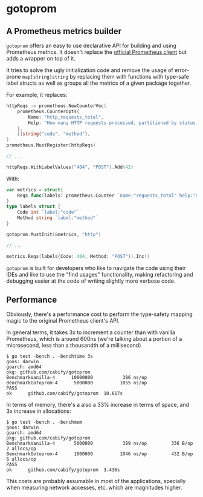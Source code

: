 # gotoprom
## A Prometheus metrics builder

`gotoprom` offers an easy to use declarative API for building and using Prometheus metrics.
It doesn't replace the [official Prometheus client](https://github.com/prometheus/client_golang)
but adds a wrapper on top of it.

It tries to solve the ugly initialization code and remove the usage of error-prone `map[string]string`
by replacing them with functions with type-safe label structs as well as groups all the metrics of a
given package together.

For example, it replaces:
```go
httpReqs := prometheus.NewCounterVec(
    prometheus.CounterOpts{
        Name: "http_requests_total",
        Help: "How many HTTP requests processed, partitioned by status code and HTTP method.",
    },
    []string{"code", "method"},
)
prometheus.MustRegister(httpReqs)

// ...

httpReqs.WithLabelValues("404", "POST").Add(42)
```

With:
```go
var metrics = struct{
	Reqs func(labels) prometheus.Counter `name:"requests_total" help:"How many HTTP requests processed, partitioned by status code and HTTP method."`
}
type labels struct {
	Code int `label:"code"`
	Method string `label:"method"`
}

gotoprom.MustInit(&metrics, "http")

// ...

metrics.Reqs(labels{Code: 404, Method: "POST"}).Inc()

```

`gotoprom` is built for developers who like to navigate the code using their IDEs and like to use
the "find usages" functionality, making refactoring and debugging easier at the code of writing
slightly more verbose code.

## Performance

Obviously, there's a performance cost to perform the type-safety mapping magic to the original
Prometheus client's API.

In general terms, it takes 3x to increment a counter than with vanilla Prometheus, which is
around 600ns (we're talking about a portion of a microsecond, less than a thousandth of a millisecond)

```
$ go test -bench . -benchtime 3s
goos: darwin
goarch: amd64
pkg: github.com/cabify/gotoprom
BenchmarkVanilla-4    	10000000	       386 ns/op
BenchmarkGotoprom-4   	 5000000	      1055 ns/op
PASS
ok  	github.com/cabify/gotoprom	10.617s
```

In terms of memory, there's a also a 33% increase in terms of space, and 3x increase in allocations:

```
$ go test -bench . -benchmem
goos: darwin
goarch: amd64
pkg: github.com/cabify/gotoprom
BenchmarkVanilla-4    	 5000000	       389 ns/op	     336 B/op	       2 allocs/op
BenchmarkGotoprom-4   	 1000000	      1046 ns/op	     432 B/op	       6 allocs/op
PASS
ok  	github.com/cabify/gotoprom	3.436s
```

This costs are probably assumable in most of the applications, specially when measuring
network accesses, etc. which are magnitudes higher.
